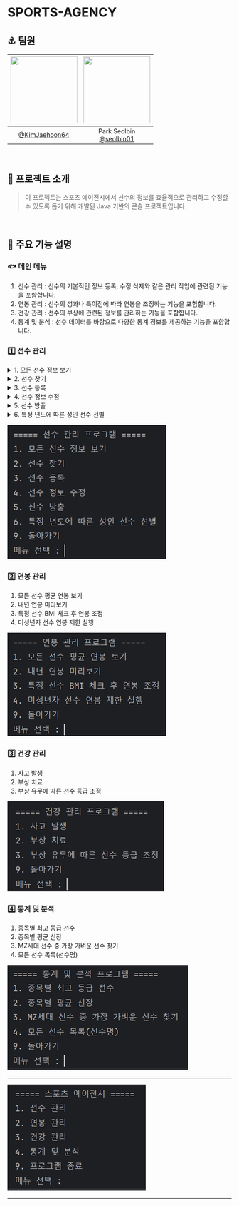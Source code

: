 # SPORTS-AGENCY

## :anchor: 팀원
<div align="center">

| <img src="https://avatars.githubusercontent.com/u/174398545?v=4" width="150" height="150"/> | <img src="https://avatars.githubusercontent.com/u/106576062?v=4" width="150" height="150"/> |
|:------------------------------------------------------------------------------------------:|:-------------------------------------------------------------------------------------------:|
|                      [@KimJaehoon64](https://github.com/KimJaehoon64)                      |                 Park Seolbin<br/>[@seolbin01](https://github.com/seolbin01)                 |

</div>

<br>

## :ocean: 프로젝트 소개
> 이 프로젝트는 스포츠 에이전시에서 선수의 정보를 효율적으로 관리하고 수정할 수 있도록 돕기 위해 개발된 Java 기반의 콘솔 프로젝트입니다.

<br>

## :whale: 주요 기능 설명

### :fish: 메인 메뉴
1. 선수 관리 : 선수의 기본적인 정보 등록, 수정 삭제와 같은 관리 작업에 관련된 기능을 포함합니다.
2. 연봉 관리 : 선수의 성과나 특이점에 따라 연봉을 조정하는 기능을 포함합니다.
3. 건강 관리 : 선수의 부상에 관련된 정보를 관리하는 기능을 포함합니다.
4. 통계 및 분석 : 선수 데이터를 바탕으로 다양한 통계 정보를 제공하는 기능을 포함합니다.

### 1️⃣ 선수 관리
<details>
<summary>1. 모든 선수 정보 보기</summary>
<div markdown="1">

![1-1](./image/1-1.png)

</div>
</details>

<details>
<summary>2. 선수 찾기</summary>
<div markdown="1">

![1-2](./image/1-2.png)

</div>
</details>

<details>
<summary>3. 선수 등록</summary>
<div markdown="1">

![1-3](./image/1-3.png)

</div>
</details>

<details>
<summary>4. 선수 정보 수정</summary>
<div markdown="1">

![1-4](./image/1-4.png)

</div>
</details>

<details>
<summary>5. 선수 방출</summary>
<div markdown="1">

![1-5](./image/1-5.png)

</div>
</details><details>
<summary>6. 특정 년도에 따른 성인 선수 선별</summary>
<div markdown="1">

![1-6](./image/1-6.png)

</div>
</details>


![선수 관리](./image/2.png)

### 2️⃣ 연봉 관리
1. 모든 선수 평균 연봉 보기
2. 내년 연봉 미리보기
3. 특정 선수 BMI 체크 후 연봉 조정
4. 미성년자 선수 연봉 제한 실행

![연봉 관리](./image/3.png)

### 3️⃣ 건강 관리
1. 사고 발생
2. 부상 치료
3. 부상 유무에 따른 선수 등급 조정

![건강 관리](./image/4.png)

### 4️⃣ 통계 및 분석
1. 종목별 최고 등급 선수
2. 종목별 평균 신장
3. MZ세대 선수 중 가장 가벼운 선수 찾기
4. 모든 선수 목록(선수명)

![통계 및 분석](./image/5.png)

---
![메인메뉴](./image/1.png)



---